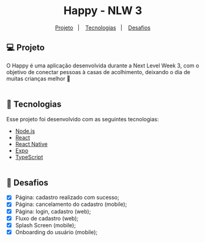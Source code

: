 <h1 align="center"> Happy - NLW 3 </h1>

<p align="center">
   <a href="#-projeto">Projeto</a>&nbsp;&nbsp;&nbsp;|&nbsp;&nbsp;&nbsp;
   <a href="#-tecnologias">Tecnologias</a>&nbsp;&nbsp;&nbsp;|&nbsp;&nbsp;&nbsp;
   <a href="#-desafios">Desafios</a>
</p>

## 💻 Projeto

O Happy é uma aplicação desenvolvida durante a Next Level Week 3, com o objetivo de conectar pessoas à casas de acolhimento, deixando o dia de muitas crianças melhor 💙
<br /><br />
## 🚀 Tecnologias

Esse projeto foi desenvolvido com as seguintes tecnologias:

- [Node.js](https://nodejs.org/en/)
- [React](https://reactjs.org)
- [React Native](https://facebook.github.io/react-native/)
- [Expo](https://expo.io/)
- [TypeScript](https://www.typescriptlang.org/)
<br /><br />
## 🧠 Desafios

- [x] Página: cadastro realizado com sucesso; <br />
- [x] Página: cancelamento do cadastro (mobile);<br />
- [x] Página: login, cadastro (web); <br />
- [x] Fluxo de cadastro (web); <br />
- [x] Splash Screen (mobile); <br />
- [x] Onboarding do usuário (mobile); <br />
